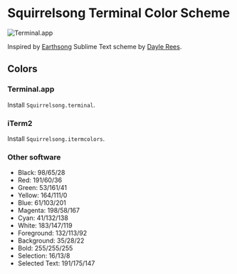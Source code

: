 # Squirrelsong Terminal Color Scheme

![Terminal.app](https://raw.github.com/sapegin/dotfiles/master/color/squirrelsong_terminal.png)

Inspired by [Earthsong](https://github.com/daylerees/colour-schemes/blob/master/README.md#earthsong) Sublime Text scheme by [Dayle Rees](https://github.com/daylerees).

## Colors

### Terminal.app

Install `Squirrelsong.terminal`.

### iTerm2

Install `Squirrelsong.itermcolors`.

### Other software

* Black: 98/65/28
* Red: 191/60/36
* Green: 53/161/41
* Yellow: 164/111/0
* Blue: 61/103/201
* Magenta: 198/58/167
* Cyan: 41/132/138
* White: 183/147/119
* Foreground: 132/113/92
* Background: 35/28/22
* Bold: 255/255/255
* Selection: 16/13/8
* Selected Text: 191/175/147
